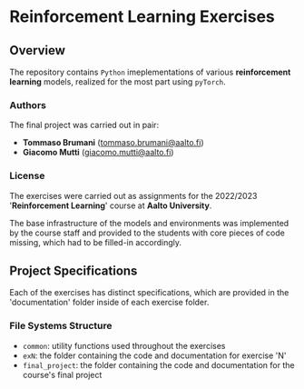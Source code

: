 # Reinforcement Learning Exercises
## Overview
The repository contains `Python` imeplementations of various <b>reinforcement learning</b> models, realized for the most part using `pyTorch`.

### Authors
The final project was carried out in pair:
- <b>Tommaso Brumani</b> (tommaso.brumani@aalto.fi)
- <b>Giacomo Mutti</b> (giacomo.mutti@aalto.fi)

### License
The exercises were carried out as assignments for the 2022/2023 '<b>Reinforcement Learning</b>' course at <b>Aalto University</b>. 

The base infrastructure of the models and environments was implemented by the course staff and provided to the students with core pieces of code missing, which had to be filled-in accordingly.

## Project Specifications
Each of the exercises has distinct specifications, which are provided in the 'documentation' folder inside of each exercise folder.

### File Systems Structure
* `common`: utility functions used throughout the exercises
* `exN`: the folder containing the code and documentation for exercise 'N'
* `final_project`: the folder containing the code and documentation for the course's final project